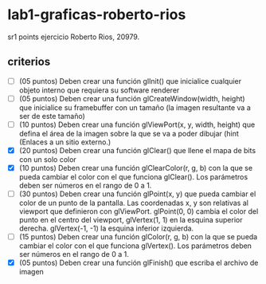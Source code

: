 # lab1-graficas-roberto-rios

sr1 points ejercicio
Roberto Rios, 20979.

## criterios

- [ ] (05 puntos) Deben crear una función glInit() que inicialice cualquier objeto interno que requiera su software renderer
- [ ] (05 puntos) Deben crear una función glCreateWindow(width, height) que inicialice su framebuffer con un tamaño (la imagen resultante va a ser de este tamaño)
- [ ] (10 puntos) Deben crear una función glViewPort(x, y, width, height) que defina el área de la imagen sobre la que se va a poder dibujar (hint (Enlaces a un sitio externo.)
- [x] (20 puntos) Deben crear una función glClear() que llene el mapa de bits con un solo color
- [x] (10 puntos) Deben crear una función glClearColor(r, g, b) con la que se pueda cambiar el color con el que funciona glClear(). Los parámetros deben ser números en el rango de 0 a 1.
- [ ] (30 puntos) Deben crear una función glPoint(x, y) que pueda cambiar el color de un punto de la pantalla. Las coordenadas x, y son relativas al viewport que definieron con glViewPort.
      glPoint(0, 0) cambia el color del punto en el centro del viewport, glVertex(1, 1) en la esquina superior derecha. glVertex(-1, -1) la esquina inferior izquierda.
- [ ] (15 puntos) Deben crear una función glColor(r, g, b) con la que se pueda cambiar el color con el que funciona glVertex(). Los parámetros deben ser números en el rango de 0 a 1.
- [x] (05 puntos) Deben crear una función glFinish() que escriba el archivo de imagen
